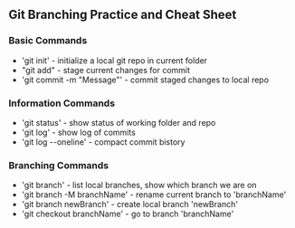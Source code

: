 ## Git Branching Practice and Cheat Sheet

### Basic Commands
* 'git init' - initialize a local git repo in current folder
* "git add" - stage  current changes for commit
* 'git commit -m "Message"' - commit staged changes to local repo

### Information Commands
* 'git status' - show status of working folder and repo
* 'git log' - show log of commits
* 'git log --oneline' - compact commit bistory


### Branching Commands
* 'git branch' - list local branches, show which branch we are on
* 'git branch -M branchName' - rename current branch to 'branchName'
* 'git branch newBranch' - create local branch 'newBranch'
* 'git checkout branchName' - go to branch 'branchName'
